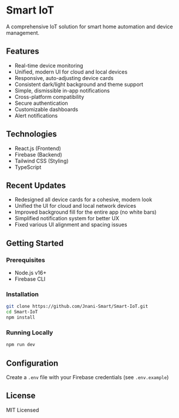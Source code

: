# Smart IoT

A comprehensive IoT solution for smart home automation and device management.

## Features
- Real-time device monitoring
- Unified, modern UI for cloud and local devices
- Responsive, auto-adjusting device cards
- Consistent dark/light background and theme support
- Simple, dismissible in-app notifications
- Cross-platform compatibility
- Secure authentication
- Customizable dashboards
- Alert notifications

## Technologies
- React.js (Frontend)
- Firebase (Backend)
- Tailwind CSS (Styling)
- TypeScript

## Recent Updates
- Redesigned all device cards for a cohesive, modern look
- Unified the UI for cloud and local network devices
- Improved background fill for the entire app (no white bars)
- Simplified notification system for better UX
- Fixed various UI alignment and spacing issues

## Getting Started

### Prerequisites
- Node.js v16+
- Firebase CLI

### Installation
```bash
git clone https://github.com/Jnani-Smart/Smart-IoT.git
cd Smart-IoT
npm install
```

### Running Locally
```bash
npm run dev
```

## Configuration
Create a `.env` file with your Firebase credentials (see `.env.example`)

## License
MIT Licensed
